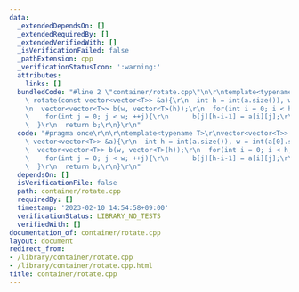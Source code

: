 ```yaml
---
data:
  _extendedDependsOn: []
  _extendedRequiredBy: []
  _extendedVerifiedWith: []
  _isVerificationFailed: false
  _pathExtension: cpp
  _verificationStatusIcon: ':warning:'
  attributes:
    links: []
  bundledCode: "#line 2 \"container/rotate.cpp\"\n\r\ntemplate<typename T>\r\nvector<vector<T>>\
    \ rotate(const vector<vector<T>> &a){\r\n  int h = int(a.size()), w = int(a[0].size());\r\
    \n  vector<vector<T>> b(w, vector<T>(h));\r\n  for(int i = 0; i < h; ++i){\r\n\
    \    for(int j = 0; j < w; ++j){\r\n      b[j][h-i-1] = a[i][j];\r\n    }\r\n\
    \  }\r\n  return b;\r\n}\r\n"
  code: "#pragma once\r\n\r\ntemplate<typename T>\r\nvector<vector<T>> rotate(const\
    \ vector<vector<T>> &a){\r\n  int h = int(a.size()), w = int(a[0].size());\r\n\
    \  vector<vector<T>> b(w, vector<T>(h));\r\n  for(int i = 0; i < h; ++i){\r\n\
    \    for(int j = 0; j < w; ++j){\r\n      b[j][h-i-1] = a[i][j];\r\n    }\r\n\
    \  }\r\n  return b;\r\n}\r\n"
  dependsOn: []
  isVerificationFile: false
  path: container/rotate.cpp
  requiredBy: []
  timestamp: '2023-02-10 14:54:58+09:00'
  verificationStatus: LIBRARY_NO_TESTS
  verifiedWith: []
documentation_of: container/rotate.cpp
layout: document
redirect_from:
- /library/container/rotate.cpp
- /library/container/rotate.cpp.html
title: container/rotate.cpp
---
```

